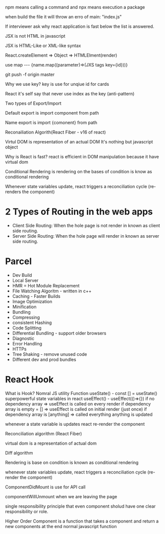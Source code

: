 npm means calling a command and npx means execution a package

when build the file it will throw an erro of main: "index.js"

If interviewer ask why react application is fast below the list is answered.

JSX is not HTML in javascript

JSX is HTML-Like or XML-like syntax

React.createElement => Object => HTMLElment(render)

use map --- {name.map((parameter)=>(JXS tags key={id}))}

git push -f origin master

Why we use key?
key is use for unqiue id for cards

React it's self say that never use index as the key (anti-pattern)

Two types of Export/Import

Default export is import component from path

Name export is import {comonent} from path

Reconailiation Algorith(React Fiber - v16 of react)

Virtul DOM is representation of an actual DOM
It's nothing but javascript object

Why is React is fast?
react is efficient in DOM manipulation because it have virtual dom

Conditional Rendering is rendering on the bases of condition is know as conditional rendering

Whenever state variables update, react triggers a reconciliation cycle (re-renders the component)

# 2 Types of Routing in the web apps

- Client Side Routing: When the hole page is not render in known as client side routing.
- Server Side Routing: When the hole page will render in known as server side routing.

# Parcel

- Dev Build
- Local Server
- HMR = Hot Module Replacement
- File Watching Algoritm - written in c++
- Caching - Faster Builds
- Image Optimization
- Minification
- Bundling
- Compressing
- consistent Hashing
- Code Splitting
- Differential Bundling - support older browsers
- Diagnostic
- Error Handling
- HTTPs
- Tree Shaking - remove unused code
- Different dev and prod bundles

# React Hook

What is Hook?
Nomral JS utility Function
useState() - const [] = useState() superpowerful state variables in react
useEffect() - useEffect(()=>{})
if no dependency array => useEffect is called on every render
if dependency array is empty = [] => useEffect is called on initial render (just once)
if dependency array is [anything] => called everything anything is updated

whenever a state variable is updates react re-render the component

Reconciliation algorithm (React Fiber)

virtual dom is a representation of actual dom

Diff algorithm

Rendering is base on condition is known as conditional rendering

whenever state variables update, react triggers a reconciliation cycle (re-render the component)

ComponentDidMount is use for API call

componentWillUnmount when we are leaving the page

single responsibility principle that even component sholud have one clear responsibility or role.

Higher Order Component is a function that takes a component and return a new components at the end normal javascript function